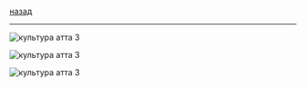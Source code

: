 [назад](cult.md)
***
![культура атта 3](https://github.com/user-attachments/assets/17aeb6f3-5631-4a19-aebc-0640d8d6ab1d)

![культура атта 3](https://github.com/user-attachments/assets/ac4532fa-bbc6-44b0-902a-fa5510837c1a)

![культура атта 3](https://github.com/user-attachments/assets/7a65f147-4907-433e-be3a-209c9a118c65)
